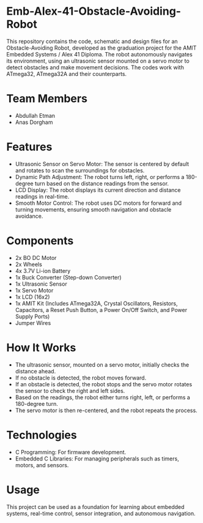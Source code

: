 # Emb-Alex-41-Obstacle-Avoiding-Robot
This repository contains the code, schematic and design files for an Obstacle-Avoiding Robot, developed as the graduation project for the AMIT Embedded Systems / Alex 41 Diploma. The robot autonomously navigates its environment, using an ultrasonic sensor mounted on a servo motor to detect obstacles and make movement decisions. The codes work with ATmega32, ATmega32A and their counterparts.

# Team Members 
- Abdullah Etman
- Anas Dorgham

# Features
- Ultrasonic Sensor on Servo Motor: The sensor is centered by default and rotates to scan the surroundings for obstacles.
- Dynamic Path Adjustment: The robot turns left, right, or performs a 180-degree turn based on the distance readings from the sensor.
- LCD Display: The robot displays its current direction and distance readings in real-time.
- Smooth Motor Control: The robot uses DC motors for forward and turning movements, ensuring smooth navigation and obstacle avoidance.

# Components
- 2x BO DC Motor
- 2x Wheels
- 4x 3.7V Li-ion Battery
- 1x Buck Converter (Step-down Converter)
- 1x Ultrasonic Sensor
- 1x Servo Motor
- 1x LCD (16x2)
- 1x AMIT Kit (Includes ATmega32A, Crystal Oscillators, Resistors, Capacitors, a Reset Push Button, a Power On/Off Switch, and Power Supply Ports)
- Jumper Wires

# How It Works
- The ultrasonic sensor, mounted on a servo motor, initially checks the distance ahead.
- If no obstacle is detected, the robot moves forward.
- If an obstacle is detected, the robot stops and the servo motor rotates the sensor to check the right and left sides.
- Based on the readings, the robot either turns right, left, or performs a 180-degree turn.
- The servo motor is then re-centered, and the robot repeats the process.

# Technologies
- C Programming: For firmware development.
- Embedded C Libraries: For managing peripherals such as timers, motors, and sensors.

# Usage
This project can be used as a foundation for learning about embedded systems, real-time control, sensor integration, and autonomous navigation.
